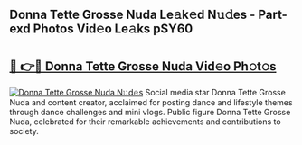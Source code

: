 ## Donna Tette Grosse Nuda Le𝚊k𝚎d N𝚞𝚍es - Part-exd Photos Vid𝚎o Le𝚊ks pSY60

# <h2><a href="http://fbfvf1j.evod.top/?m=Donna+Tette+Grosse+Nuda">🔗 👉🔴 Donna Tette Grosse Nuda Vid𝚎o Ph𝚘t𝚘s</a></h2>

[![Donna Tette Grosse Nuda N𝚞d𝚎s](https://i.imgur.com/8V9OHl7.gif)](http://fbfvf1j.evod.top/?m=Donna+Tette+Grosse+Nuda)
Social media star Donna Tette Grosse Nuda and content creator, acclaimed for posting dance and lifestyle themes through dance challenges and mini vlogs. Public figure Donna Tette Grosse Nuda, celebrated for their remarkable achievements and contributions to society. 
